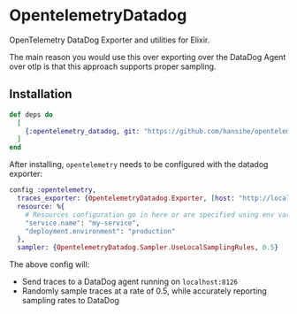 # OpentelemetryDatadog

OpenTelemetry DataDog Exporter and utilities for Elixir.

The main reason you would use this over exporting over the DataDog Agent over otlp is that this approach supports proper sampling.

## Installation

```elixir
def deps do
  [
    {:opentelemetry_datadog, git: "https://github.com/hansihe/opentelemetry_datadog.git"}
  ]
end
```

After installing, `opentelemetry` needs to be configured with the datadog exporter:

```elixir
config :opentelemetry,
  traces_exporter: {OpentelemetryDatadog.Exporter, [host: "http://localhost", port: 8126]},
  resource: %{
    # Resources configuration go in here or are specified using env variables
    "service.name": "my-service",
    "deployment.environment": "production"
  },
  sampler: {OpentelemetryDatadog.Sampler.UseLocalSamplingRules, 0.5}
```

The above config will:
* Send traces to a DataDog agent running on `localhost:8126`
* Randomly sample traces at a rate of 0.5, while accurately reporting sampling rates to DataDog
